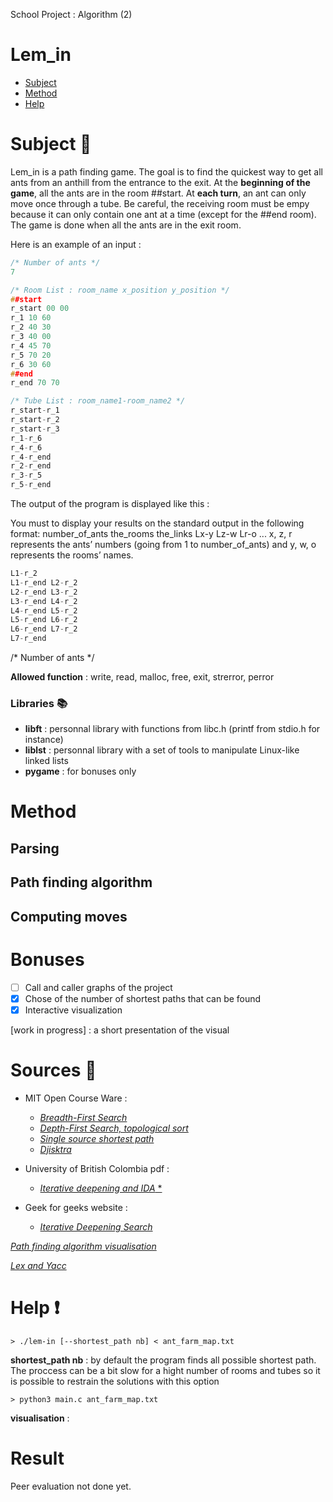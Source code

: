 School Project : Algorithm (2)

#   Lem_in
* [Subject](#subject)
* [Method](#method)
* [Help](#help)

#   Subject   :pushpin:

Lem_in is a path finding game. The goal is to find the quickest way to get all ants from an anthill from the entrance to the exit. At the **beginning of the game**, all the ants are in the room ##start. At **each turn**, an ant can only move once through a tube. Be careful, the receiving room must be empy because it can only contain one ant at a time (except for the ##end room). The game is done when all the ants are in the exit room.

Here is an example of an input :
```C
/* Number of ants */
7

/* Room List : room_name x_position y_position */
##start
r_start 00 00
r_1 10 60
r_2 40 30
r_3 40 00
r_4 45 70
r_5 70 20
r_6 30 60
##end
r_end 70 70

/* Tube List : room_name1-room_name2 */
r_start-r_1
r_start-r_2
r_start-r_3
r_1-r_6
r_4-r_6
r_4-r_end
r_2-r_end
r_3-r_5
r_5-r_end
```

The output of the program is displayed like this :

You must to display your results on the standard output in the following format:
number_of_ants
the_rooms
the_links
Lx-y Lz-w Lr-o ...
x, z, r represents the ants’ numbers (going from 1 to number_of_ants) and y,
w, o represents the rooms’ names.


```C
L1-r_2
L1-r_end L2-r_2
L2-r_end L3-r_2
L3-r_end L4-r_2
L4-r_end L5-r_2
L5-r_end L6-r_2
L6-r_end L7-r_2
L7-r_end
```
/* Number of ants */

**Allowed function** : write, read, malloc, free, exit, strerror, perror

### Libraries :books:
- **libft** : personnal library with functions from libc.h (printf from stdio.h for instance)
- **liblst** : personnal library with a set of tools to manipulate Linux-like linked lists
- **pygame** : for bonuses only

#  Method

## Parsing

## Path finding algorithm

## Computing moves

#  Bonuses

- [ ] Call and caller graphs of the project
- [x] Chose of the number of shortest paths that can be found
- [x] Interactive visualization

[work in progress] : a short presentation of the visual

#  Sources :bookmark_tabs:

- MIT Open Course Ware :
	- [*Breadth-First Search*](https://www.youtube.com/watch?v=s-CYnVz-uh4&list=PLUl4u3cNGP61Oq3tWYp6V_F-5jb5L2iHb&index=13)
	- [*Depth-First Search, topological sort*](https://www.youtube.com/watch?v=AfSk24UTFS8&index=14&list=PLUl4u3cNGP61Oq3tWYp6V_F-5jb5L2iHb)
	- [*Single source shortest path*](https://www.youtube.com/watch?v=Aa2sqUhIn-E&index=15&list=PLUl4u3cNGP61Oq3tWYp6V_F-5jb5L2iHb)
	- [*Djisktra*](https://www.youtube.com/watch?v=2E7MmKv0Y24&list=PLUl4u3cNGP61Oq3tWYp6V_F-5jb5L2iHb&index=16)
- University of British Colombia pdf : 
	- [*Iterative deepening and IDA* *](http://www.cs.ubc.ca/~mack/CS322/lectures/2-Search6.pdf)

- Geek for geeks website :
	- [*Iterative Deepening Search*](http://www.geeksforgeeks.org/iterative-deepening-searchids-iterative-deepening-depth-first-searchiddfs/)

[*Path finding algorithm visualisation*](https://qiao.github.io/PathFinding.js/visual/)

[*Lex and Yacc*](http://www.linux-france.org/article/devl/lexyacc/minimanlexyacc.html#toc2)

# Help :heavy_exclamation_mark:
	> ./lem-in [--shortest_path nb] < ant_farm_map.txt 

**shortest_path nb** : by default the program finds all possible shortest path. The proccess can be a bit slow for a hight number of rooms and tubes so it is possible to restrain the solutions with this option

	> python3 main.c ant_farm_map.txt

**visualisation** :
#  Result
Peer evaluation not done yet.
